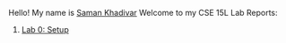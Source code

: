 Hello! My name is [Saman Khadivar](resume.md) 
Welcome to my CSE 15L Lab Reports:

1. [Lab 0: Setup](lab0.md) 
